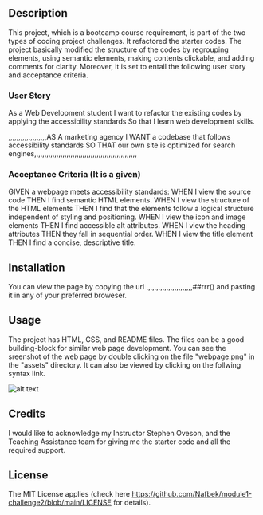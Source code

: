 # <Week One Code Refactor Challenge II>

## Description

This project, which is a bootcamp course requirement, is part of the two types of coding project challenges. It refactored the starter codes. The project basically modified the structure of the codes by regrouping elements, using semantic elements, making contents clickable, and adding comments for clarity. Moreover, it is set to entail the following user story and acceptance criteria.

### User Story
As a Web Development student
I want to refactor the existing codes by applying the accessibility standards
So that I learn web development skills. 

,,,,,,,,,,,,,,,,,,,AS A marketing agency
I WANT a codebase that follows accessibility standards
SO THAT our own site is optimized for search engines,,,,,,,,,,,,,,,,,,,,,,,,,,,,,,,,,,,,,,,,,,,,,,,,,,,

###  Acceptance Criteria (It is a given)

GIVEN a webpage meets accessibility standards:
WHEN I view the source code
THEN I find semantic HTML elements.
WHEN I view the structure of the HTML elements
THEN I find that the elements follow a logical structure independent of styling and positioning.
WHEN I view the icon and image elements
THEN I find accessible alt attributes.
WHEN I view the heading attributes
THEN they fall in sequential order.
WHEN I view the title element
THEN I find a concise, descriptive title.

## Installation

You can view the page by copying the url ,,,,,,,,,,,,,,,,,,,,,,,##rrr() and pasting it in any of your preferred broweser.

## Usage

The project has HTML, CSS, and README files. The files can be a good building-block for similar web page development. You can see the sreenshot of the web page by double clicking on the file "webpage.png" in the "assets" directory. It can also be viewed by clicking on the follwing syntax link.

![alt text](/assets/images/webpage.png)


## Credits

I would like to acknowledge my Instructor Stephen Oveson, and the Teaching Assistance team for giving me the starter code and all the required support. 


## License

The MIT License applies (check here https://github.com/Nafbek/module1-challenge2/blob/main/LICENSE for details).